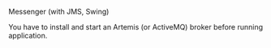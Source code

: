 Messenger (with JMS, Swing)

You have to install and start an Artemis
(or ActiveMQ) broker before running application.

